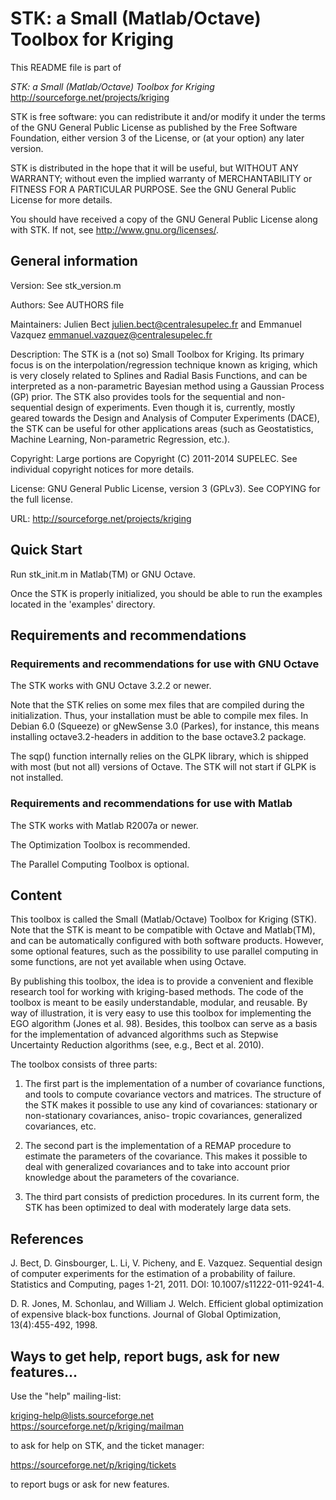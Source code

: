 
# STK: a Small (Matlab/Octave) Toolbox for Kriging

This README file is part of

*STK: a Small (Matlab/Octave) Toolbox for Kriging*  
<http://sourceforge.net/projects/kriging>

STK is free software: you can redistribute it and/or modify it under
the terms of the GNU General Public License as published by the Free
Software Foundation,  either version 3  of the License, or  (at your
option) any later version.

STK is distributed  in the hope that it will  be useful, but WITHOUT
ANY WARRANTY;  without even the implied  warranty of MERCHANTABILITY
or FITNESS  FOR A  PARTICULAR PURPOSE.  See  the GNU  General Public
License for more details.

You should  have received a copy  of the GNU  General Public License
along with STK.  If not, see <http://www.gnu.org/licenses/>.


## General information

   Version:      See stk_version.m

   Authors:      See AUTHORS file

   Maintainers:  Julien Bect <julien.bect@centralesupelec.fr>
                 and Emmanuel Vazquez <emmanuel.vazquez@centralesupelec.fr>

   Description:  The STK is a (not so) Small Toolbox for Kriging. Its
                 primary focus is on the interpolation/regression
                 technique known as kriging, which is very closely related
                 to Splines and Radial Basis Functions, and can be
                 interpreted as a non-parametric Bayesian method using a
                 Gaussian Process (GP) prior. The STK also provides tools
                 for the sequential and non-sequential design of
                 experiments. Even though it is, currently, mostly geared
                 towards the Design and Analysis of Computer Experiments
                 (DACE), the STK can be useful for other applications
                 areas (such as Geostatistics, Machine Learning,
                 Non-parametric Regression, etc.).

   Copyright:    Large portions are Copyright (C) 2011-2014 SUPELEC.
                 See individual copyright notices for more details.

   License:      GNU General Public License, version 3 (GPLv3).
                 See COPYING for the full license.

   URL:          <http://sourceforge.net/projects/kriging>


## Quick Start

   Run stk_init.m in Matlab(TM) or GNU Octave.

   Once the STK  is properly initialized,  you should be able to run the
   examples located in the 'examples' directory.


## Requirements and recommendations

### Requirements and recommendations for use with GNU Octave

   The STK works with GNU Octave 3.2.2 or newer.

   Note that  the STK relies on some mex files  that are compiled during
   the initialization.  Thus,  your installation must be able to compile
   mex files.  In Debian 6.0 (Squeeze)  or  gNewSense 3.0 (Parkes),  for
   instance,  this means installing octave3.2-headers in addition to the
   base octave3.2 package.

   The sqp() function  internally relies on  the GLPK library,  which is
   shipped with most (but not all) versions of Octave.  The STK will not
   start if GLPK is not installed.

### Requirements and recommendations for use with Matlab

   The STK works with Matlab R2007a or newer.

   The Optimization Toolbox is recommended.

   The Parallel Computing Toolbox is optional.


## Content

   This toolbox is called the Small (Matlab/Octave) Toolbox for Kriging
   (STK). Note that  the STK is meant to be  compatible with Octave and
   Matlab(TM), and  can be automatically configured  with both software
   products. However,  some optional features, such  as the possibility
   to use  parallel computing in  some functions, are not yet available
   when using Octave.

   By publishing this toolbox, the  idea is to provide a convenient and
   flexible research tool for  working with kriging-based methods.  The
   code of the  toolbox is meant to be  easily understandable, modular,
   and reusable.  By  way of illustration, it is very  easy to use this
   toolbox  for implementing  the EGO  algorithm  (Jones et al. 98).
   Besides, this toolbox  can serve as a basis  for  the implementation
   of  advanced  algorithms  such  as  Stepwise  Uncertainty  Reduction
   algorithms (see, e.g., Bect et al. 2010).

   The toolbox consists of three parts:

   1. The  first part is the  implementation of a  number of covariance
      functions, and tools to  compute covariance vectors and matrices.
      The structure  of the STK  makes it possible  to use any  kind of
      covariances:  stationary  or  non-stationary covariances,  aniso-
      tropic covariances, generalized  covariances, etc.

   2. The  second part  is the implementation  of a REMAP  procedure to
      estimate the parameters of the covariance. This makes it possible
      to  deal with generalized  covariances and  to take  into account
      prior knowledge about the parameters of the covariance.

   3. The third part consists of prediction procedures.  In its current
      form,  the STK has been optimized  to deal with  moderately large
      data sets.


## References

   J. Bect, D. Ginsbourger, L. Li, V. Picheny, and E. Vazquez.
   Sequential design of computer experiments for the estimation of a
   probability of failure.  Statistics and Computing, pages 1-21, 2011.
   DOI: 10.1007/s11222-011-9241-4.

   D. R. Jones, M. Schonlau, and William J. Welch. Efficient global
   optimization of expensive black-box functions.  Journal of Global
   Optimization, 13(4):455-492, 1998.


## Ways to get help, report bugs, ask for new features...

   Use the "help" mailing-list:

   <kriging-help@lists.sourceforge.net>
   <https://sourceforge.net/p/kriging/mailman>

   to ask for help on STK, and the ticket manager:

   <https://sourceforge.net/p/kriging/tickets>

   to report bugs or ask for new features.
